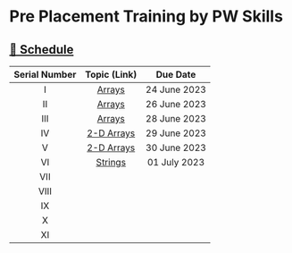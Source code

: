 # Pre Placement Training by **PW Skills**

## [🔗 Schedule](https://pwskills.notion.site/pwskills/Class-Timetable-PW-Skills-892af9fc6e994cc8a507da4ec1a83119)

|Serial Number|Topic (Link)|Due Date|
|:---:|:---:|:---:|
|I|[Arrays](https://github.com/tusharkhanna575/Pre-Placement-Training/blob/main/Assignment%20-%20I.md)|24 June 2023|
|II|[Arrays](https://github.com/tusharkhanna575/Pre-Placement-Training/blob/main/Assignment%20-%20II.md)|26 June 2023|
|III|[Arrays](https://github.com/tusharkhanna575/Pre-Placement-Training/blob/main/Assignment%20-%20III.md)|28 June 2023|
|IV|[2-D Arrays](https://github.com/tusharkhanna575/Pre-Placement-Training/blob/main/Assignment%20-%20IV.md)|29 June 2023|
|V|[2-D Arrays](https://github.com/tusharkhanna575/Pre-Placement-Training/blob/main/Assignment%20-%20V.md)|30 June 2023|
|VI|[Strings](https://github.com/tusharkhanna575/Pre-Placement-Training/blob/main/Assignment%20-%20VI.md)|01 July 2023|
|VII|||
|VIII|||
|IX|||
|X|||
|XI|||
